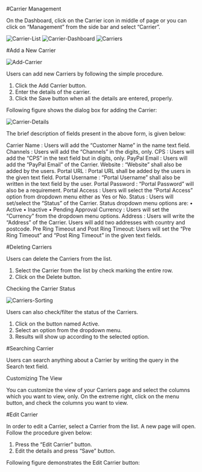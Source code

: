 #Carrier Management

On the Dashboard, click on the Carrier icon in middle of page or you can click on “Management” from the side bar and select “Carrier”.

<img src="https://raw.githubusercontent.com/digipigeon/connexcs-user-docs/master/img/carrier-list.png" alt="Carrier-List"/>

<img src="https://raw.githubusercontent.com/digipigeon/connexcs-user-docs/master/img/carrier-dashboard.png" alt="Carrier-Dashboard"/>

<img src="https://raw.githubusercontent.com/digipigeon/connexcs-user-docs/master/img/carriers.png" alt="Carriers"/>

#Add a New Carrier

<img src="https://raw.githubusercontent.com/digipigeon/connexcs-user-docs/master/img/add-carriers.png" alt="Add-Carrier"/>


Users can add new Carriers by following the simple procedure.
1.	Click the Add Carrier button.
2.	Enter the details of the carrier.
3.	Click the Save button when all the details are entered, properly.

Following figure shows the dialog box for adding the Carrier:

<img src="https://raw.githubusercontent.com/digipigeon/connexcs-user-docs/master/img/carrier-details.png" alt="Carrier-Details"/>

The brief description of fields present in the above form, is given below:

Carrier Name    :	Users will add the “Customer Name” in the name text field.
Channels        :	Users will add the “Channels” in the digits, only.
CPS             :	Users will add the “CPS” in the text field but in digits, only.
PayPal Email    :	Users will add the “PayPal Email” of the Carrier.
Website         :	“Website” shall also be added by the users.
Portal URL      :	Portal URL shall be added by the users in the given text field.
Portal Username :	“Portal Username” shall also be written in the text field by the user.
Portal Password	: “Portal Password” will also be a requirement. 
Portal Access   :	Users will select the “Portal Access” option from dropdown menu either as Yes or No.
Status          : Users will set/select the “Status” of the Carrier. Status dropdown menu options are:
                  •	Active
                  •	Inactive
                  •	Pending Approval
Currency        :	Users will set the “Currency” from the dropdown menu options.
Address         :	Users will write the “Address” of the Carrier. Users will add two addresses with country and postcode.
Pre Ring Timeout and Post Ring Timeout: 	Users will set the “Pre Ring Timeout” and “Post Ring Timeout” in the given text fields.

#Deleting Carriers

Users can delete the Carriers from the list. 
1.	Select the Carrier from the list by check marking the entire row.
2.	Click on the Delete button.

Checking the Carrier Status

<img src="https://raw.githubusercontent.com/digipigeon/connexcs-user-docs/master/img/carriers-sorting.png" alt="Carriers-Sorting"/>

Users can also check/filter the status of the Carriers. 

1.	Click on the button named Active.
2.	Select an option from the dropdown menu.
3.	Results will show up according to the selected option.

#Searching Carrier

Users can search anything about a Carrier by writing the query in the Search text field.

Customizing The View



You can customize the view of your Carriers page and select the columns which you want to view, only.
On the extreme right, click on the menu button, and check the columns you want to view.

#Edit Carrier

In order to edit a Carrier, select a Carrier from the list. A new page will open. Follow the procedure given below:

1.	Press the “Edit Carrier” button.
2.	Edit the details and press “Save” button.

Following figure demonstrates the Edit Carrier button:



